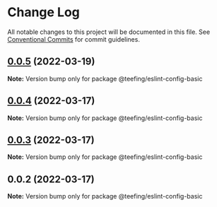 # Change Log

All notable changes to this project will be documented in this file.
See [Conventional Commits](https://conventionalcommits.org) for commit guidelines.

## [0.0.5](https://github.com/teefing/eslint-config/compare/v0.0.4...v0.0.5) (2022-03-19)

**Note:** Version bump only for package @teefing/eslint-config-basic





## [0.0.4](https://github.com/teefing/eslint-config/compare/v0.0.3...v0.0.4) (2022-03-17)

**Note:** Version bump only for package @teefing/eslint-config-basic





## [0.0.3](https://github.com/teefing/eslint-config/compare/v0.0.2...v0.0.3) (2022-03-17)

**Note:** Version bump only for package @teefing/eslint-config-basic





## 0.0.2 (2022-03-17)

**Note:** Version bump only for package @teefing/eslint-config-basic

